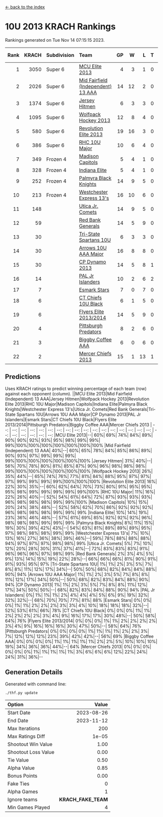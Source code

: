 [<- back to the index](readme.md)
# 10U 2013 KRACH Rankings
Rankings generated on Tue Nov 14 07:15:15 2023.

Rank|KRACH|Subdivision|Team|GP|W|L|T|OTW|OTL|SoS|Exp Wins|Win Diff
---:|---:|:---|:---|---:|---:|---:|---:|---:|---:|---:|---:|---:
1|3050|Super 6|[MCU Elite 2013](https://gamesheetstats.com/seasons/3664/teams/140889/schedule)|4|3|1|0|0|0|988|3.8|-0.0
2|2026|Super 6|[Mid Fairfield (Independent) 13 AAA](https://gamesheetstats.com/seasons/3664/teams/140891/schedule)|14|12|2|0|2|0|420|12.8|-0.0
3|1374|Super 6|[Jersey Hitmen](https://gamesheetstats.com/seasons/3664/teams/140893/schedule)|6|3|3|0|0|1|1637|3.8|-0.0
4|1095|Super 6|[Wolfpack Hockey 2013](https://gamesheetstats.com/seasons/3664/teams/140894/schedule)|12|8|4|0|0|1|890|8.8|-0.0
5|580|Super 6|[Revolution Elite 2013](https://gamesheetstats.com/seasons/3664/teams/140904/schedule)|19|16|3|0|2|0|291|16.8|-0.0
6|386|Super 6|[RHC 10U Major](https://gamesheetstats.com/seasons/3664/teams/140895/schedule)|10|6|4|0|1|1|636|6.8|-0.0
7|349|Frozen 4|[Madison Capitols](https://gamesheetstats.com/seasons/3664/teams/162460/schedule)|5|4|1|0|1|0|120|4.9|0.0
8|328|Frozen 4|[Indiana Elite](https://gamesheetstats.com/seasons/3664/teams/144358/schedule)|5|4|1|0|0|0|123|4.9|0.0
9|252|Frozen 4|[Palmyra Black Knights](https://gamesheetstats.com/seasons/3664/teams/140906/schedule)|14|9|5|0|0|1|357|9.8|-0.0
10|213|Frozen 4|[Westchester Express 13's](https://gamesheetstats.com/seasons/3664/teams/140899/schedule)|16|10|6|0|0|1|320|10.8|-0.0
11|148||[Utica Jr. Comets](https://gamesheetstats.com/seasons/3664/teams/140900/schedule)|14|9|5|0|3|0|125|9.8|-0.0
12|59||[Red Bank Generals](https://gamesheetstats.com/seasons/3664/teams/140896/schedule)|14|5|9|0|0|2|382|5.8|-0.0
13|30||[Tri-State Spartans 10U](https://gamesheetstats.com/seasons/3664/teams/144359/schedule)|6|3|3|0|0|1|148|3.9|0.0
14|30||[Arrows 10U AAA Major](https://gamesheetstats.com/seasons/3664/teams/140902/schedule)|16|8|8|0|0|1|102|8.8|-0.0
15|30||[CP Dynamo 2013](https://gamesheetstats.com/seasons/3664/teams/140901/schedule)|14|5|8|1|0|1|389|6.3|-0.0
16|14||[PAL Jr Islanders](https://gamesheetstats.com/seasons/3664/teams/140903/schedule)|10|2|6|2|1|0|323|3.8|-0.0
17|7||[Esmark Stars](https://gamesheetstats.com/seasons/3664/teams/140905/schedule)|7|0|7|0|0|0|318|0.8|-0.0
18|6||[CT Chiefs 10U Black](https://gamesheetstats.com/seasons/3664/teams/140892/schedule)|6|1|5|0|0|0|49|1.8|-0.0
19|6||[Flyers Elite 2013/2014](https://gamesheetstats.com/seasons/3664/teams/140898/schedule)|14|5|9|0|0|0|115|5.8|-0.0
20|4||[Pittsburgh Predators](https://gamesheetstats.com/seasons/3664/teams/140907/schedule)|8|2|6|0|0|0|187|2.8|-0.0
21|3||[Biggby Coffee AAA](https://gamesheetstats.com/seasons/3664/teams/144357/schedule)|6|0|6|0|0|0|157|0.9|0.0
22|2||[Mercer Chiefs 2013](https://gamesheetstats.com/seasons/3664/teams/140897/schedule)|15|1|13|1|0|0|314|2.3|-0.0

## Predictions
Uses KRACH ratings to predict winning percentage of each team (row) against each opponent (column).
||MCU Elite 2013|Mid Fairfield (Independent) 13 AAA|Jersey Hitmen|Wolfpack Hockey 2013|Revolution Elite 2013|RHC 10U Major|Madison Capitols|Indiana Elite|Palmyra Black Knights|Westchester Express 13's|Utica Jr. Comets|Red Bank Generals|Tri-State Spartans 10U|Arrows 10U AAA Major|CP Dynamo 2013|PAL Jr Islanders|Esmark Stars|CT Chiefs 10U Black|Flyers Elite 2013/2014|Pittsburgh Predators|Biggby Coffee AAA|Mercer Chiefs 2013
| --: | --: | --: | --: | --: | --: | --: | --: | --: | --: | --: | --: | --: | --: | --: | --: | --: | --: | --: | --: | --: | --: | --: 
|MCU Elite 2013|--| 60%| 69%| 74%| 84%| 89%| 90%| 90%| 92%| 93%| 95%| 98%| 99%| 99%| 99%|100%|100%|100%|100%|100%|100%|100%
|Mid Fairfield (Independent) 13 AAA| 40%|--| 60%| 65%| 78%| 84%| 85%| 86%| 89%| 90%| 93%| 97%| 99%| 99%| 99%| 99%|100%|100%|100%|100%|100%|100%
|Jersey Hitmen| 31%| 40%|--| 56%| 70%| 78%| 80%| 81%| 85%| 87%| 90%| 96%| 98%| 98%| 98%| 99%|100%|100%|100%|100%|100%|100%
|Wolfpack Hockey 2013| 26%| 35%| 44%|--| 65%| 74%| 76%| 77%| 81%| 84%| 88%| 95%| 97%| 97%| 97%| 99%| 99%| 99%| 99%|100%|100%|100%
|Revolution Elite 2013| 16%| 22%| 30%| 35%|--| 60%| 62%| 64%| 70%| 73%| 80%| 91%| 95%| 95%| 95%| 98%| 99%| 99%| 99%| 99%| 99%|100%
|RHC 10U Major| 11%| 16%| 22%| 26%| 40%|--| 52%| 54%| 61%| 64%| 72%| 87%| 93%| 93%| 93%| 96%| 98%| 98%| 98%| 99%| 99%|100%
|Madison Capitols| 10%| 15%| 20%| 24%| 38%| 48%|--| 52%| 58%| 62%| 70%| 86%| 92%| 92%| 92%| 96%| 98%| 98%| 98%| 99%| 99%| 99%
|Indiana Elite| 10%| 14%| 19%| 23%| 36%| 46%| 48%|--| 57%| 61%| 69%| 85%| 92%| 92%| 92%| 96%| 98%| 98%| 98%| 99%| 99%| 99%
|Palmyra Black Knights|  8%| 11%| 15%| 19%| 30%| 39%| 42%| 43%|--| 54%| 63%| 81%| 89%| 89%| 89%| 95%| 97%| 98%| 98%| 98%| 99%| 99%
|Westchester Express 13's|  7%| 10%| 13%| 16%| 27%| 36%| 38%| 39%| 46%|--| 59%| 78%| 88%| 88%| 88%| 94%| 97%| 97%| 97%| 98%| 98%| 99%
|Utica Jr. Comets|  5%|  7%| 10%| 12%| 20%| 28%| 30%| 31%| 37%| 41%|--| 72%| 83%| 83%| 83%| 91%| 96%| 96%| 96%| 97%| 98%| 99%
|Red Bank Generals|  2%|  3%|  4%|  5%|  9%| 13%| 14%| 15%| 19%| 22%| 28%|--| 66%| 66%| 66%| 81%| 90%| 91%| 91%| 93%| 95%| 97%
|Tri-State Spartans 10U|  1%|  1%|  2%|  3%|  5%|  7%|  8%|  8%| 11%| 12%| 17%| 34%|--| 50%| 50%| 68%| 82%| 84%| 84%| 88%| 90%| 94%
|Arrows 10U AAA Major|  1%|  1%|  2%|  3%|  5%|  7%|  8%|  8%| 11%| 12%| 17%| 34%| 50%|--| 50%| 68%| 82%| 83%| 84%| 88%| 90%| 94%
|CP Dynamo 2013|  1%|  1%|  2%|  3%|  5%|  7%|  8%|  8%| 11%| 12%| 17%| 34%| 50%| 50%|--| 68%| 82%| 83%| 84%| 88%| 90%| 94%
|PAL Jr Islanders|  0%|  1%|  1%|  1%|  2%|  4%|  4%|  4%|  5%|  6%|  9%| 19%| 32%| 32%| 32%|--| 68%| 70%| 70%| 77%| 81%| 88%
|Esmark Stars|  0%|  0%|  0%|  1%|  1%|  2%|  2%|  2%|  3%|  3%|  4%| 10%| 18%| 18%| 18%| 32%|--| 52%| 53%| 61%| 66%| 78%
|CT Chiefs 10U Black|  0%|  0%|  0%|  1%|  1%|  2%|  2%|  2%|  2%|  3%|  4%|  9%| 16%| 17%| 17%| 30%| 48%|--| 50%| 58%| 64%| 76%
|Flyers Elite 2013/2014|  0%|  0%|  0%|  1%|  1%|  2%|  2%|  2%|  2%|  3%|  4%|  9%| 16%| 16%| 16%| 30%| 47%| 50%|--| 58%| 64%| 76%
|Pittsburgh Predators|  0%|  0%|  0%|  0%|  1%|  1%|  1%|  1%|  2%|  2%|  3%|  7%| 12%| 12%| 12%| 23%| 39%| 42%| 42%|--| 56%| 69%
|Biggby Coffee AAA|  0%|  0%|  0%|  0%|  1%|  1%|  1%|  1%|  1%|  2%|  2%|  5%| 10%| 10%| 10%| 19%| 34%| 36%| 36%| 44%|--| 64%
|Mercer Chiefs 2013|  0%|  0%|  0%|  0%|  0%|  0%|  1%|  1%|  1%|  1%|  1%|  3%|  6%|  6%|  6%| 12%| 22%| 24%| 24%| 31%| 36%|--

## Generation Details

Generated with command line:
```
./thf.py update
```

| Option | Value |
| :----- | ----: |
| Start Date | 2023-08-26 |
| End Date | 2023-11-12 |
| Max Iterations | 200 |
| Max Ratings Diff | 1e-05 |
| Shootout Win Value | 1.00 |
| Shootout Loss Value | 0.00 |
| Tie Value | 0.50 |
| Alpha Value | 0.85 |
| Bonus Points | 0.00 |
| Fake Ties | 0 |
| Alpha Games | 1 |
| Ignore teams | __KRACH_FAKE_TEAM__ |
| Min Games Played | 4 |

